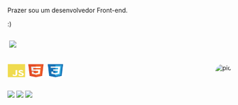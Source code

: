 Prazer sou um desenvolvedor Front-end.

:)

##

<div>
    <img src="https://github-readme-stats.vercel.app/api?username=KeslerMP&show_icons=true&theme=dark" alt="">
    <img src="https://github-readme-stats.vercel.app/api/top-langs/?username=anuraghazra&layout=compact&theme=dark">
</div>

<div style="display: iclie_block"><br>
  
<div style="display: inline_block"><br>
  <img align="center" alt="Js" height="30" width="40" src="https://raw.githubusercontent.com/devicons/devicon/master/icons/javascript/javascript-plain.svg">
  <img align="center" alt="HTML" height="30" width="40" src="https://raw.githubusercontent.com/devicons/devicon/master/icons/html5/html5-original.svg">
  <img align="center" alt="CSS" height="30" width="40" src="https://raw.githubusercontent.com/devicons/devicon/master/icons/css3/css3-original.svg">
  <img align="right" alt="pic" height="150" style="border-radius:50px;" src=https://cdn.discordapp.com/attachments/864510026600677409/941344277152272444/Webp.net-gifmaker_1.gif?width=676&height=676">
</div>
  
  ##
  
 <div> 
  <a href="https://instagram.com/kesler_pereira" target="_blank"><img src="https://img.shields.io/badge/-Instagram-%23E4405F?style=for-the-badge&logo=instagram&logoColor=white" target="_blank"></a>
  <a href = "mailto:kesler.m.pereira@gmail.com"><img src="https://img.shields.io/badge/-Gmail-%23333?style=for-the-badge&logo=gmail&logoColor=white" target="_blank"></a>
  <a href="https://www.linkedin.com/in/kesler-miranda-78749b231/" target="_blank"><img src="https://img.shields.io/badge/-LinkedIn-%230077B5?style=for-the-badge&logo=linkedin&logoColor=white" target="_blank"></a> 


